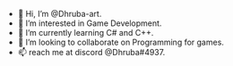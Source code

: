 - 👋 Hi, I’m @Dhruba-art.
- 👀 I’m interested in Game Development.
- 🌱 I’m currently learning C# and C++.
- 💞️ I’m looking to collaborate on Programming for games.
- 📫 reach me at discord @Dhruba#4937.

<!---
Dhruba-art/Dhruba-art is a ✨ special ✨ repository because its `README.md` (this file) appears on your GitHub profile.
You can click the Preview link to take a look at your changes.
--->
